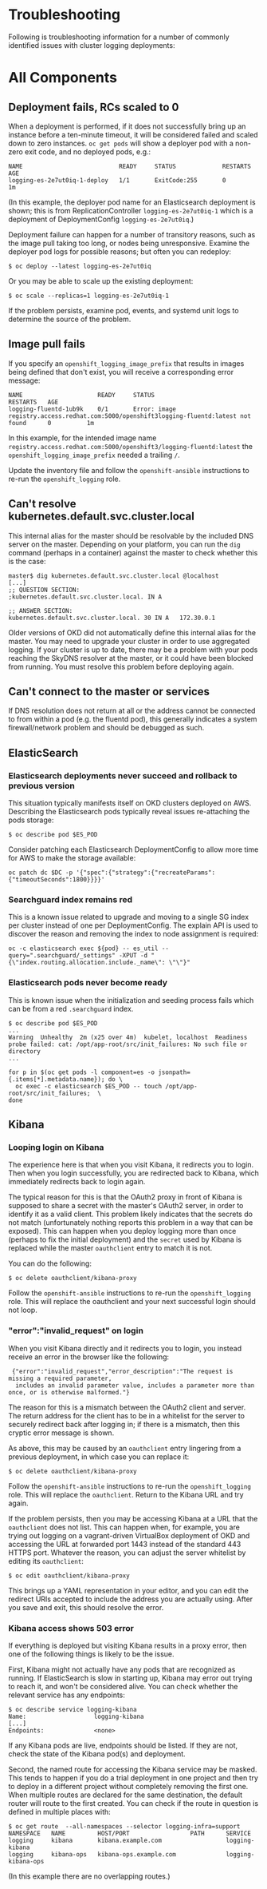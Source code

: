 # Troubleshooting

Following is troubleshooting information for a number of commonly identified issues with cluster logging deployments:

# All Components
## Deployment fails, RCs scaled to 0

When a deployment is performed, if it does not successfully bring up an
instance before a ten-minute timeout, it will be considered failed and
scaled down to zero instances. `oc get pods` will show a deployer pod
with a non-zero exit code, and no deployed pods, e.g.:

    NAME                           READY     STATUS             RESTARTS   AGE
    logging-es-2e7ut0iq-1-deploy   1/1       ExitCode:255       0          1m

(In this example, the deployer pod name for an Elasticsearch deployment is shown;
this is from ReplicationController `logging-es-2e7ut0iq-1` which is a deployment
of DeploymentConfig `logging-es-2e7ut0iq`.)

Deployment failure can happen for a number of transitory reasons, such as
the image pull taking too long, or nodes being unresponsive. Examine the
deployer pod logs for possible reasons; but often you can redeploy:

    $ oc deploy --latest logging-es-2e7ut0iq

Or you may be able to scale up the existing deployment:

    $ oc scale --replicas=1 logging-es-2e7ut0iq-1

If the problem persists, examine pod, events, and systemd unit
logs to determine the source of the problem.

## Image pull fails

If you specify an `openshift_logging_image_prefix` that results in images being defined that don't exist,
you will receive a corresponding error message:

    NAME                     READY     STATUS                                                                                       RESTARTS   AGE
    logging-fluentd-1ub9k    0/1       Error: image registry.access.redhat.com:5000/openshift3logging-fluentd:latest not found      0          1m

In this example, for the intended image name
`registry.access.redhat.com:5000/openshift3/logging-fluentd:latest`
the `openshift_logging_image_prefix` needed a trailing `/`.

Update the inventory file and follow the `openshift-ansible` instructions
to re-run the `openshift_logging` role.

## Can't resolve kubernetes.default.svc.cluster.local

This internal alias for the master should be resolvable by the included
DNS server on the master. Depending on your platform, you can run the `dig` command (perhaps in a container) against the master to
check whether this is the case:

    master$ dig kubernetes.default.svc.cluster.local @localhost
    [...]
    ;; QUESTION SECTION:
    ;kubernetes.default.svc.cluster.local. IN A

    ;; ANSWER SECTION:
    kubernetes.default.svc.cluster.local. 30 IN A   172.30.0.1

Older versions of OKD did not automatically define this internal
alias for the master. You may need to upgrade your cluster in order to
use aggregated logging. If your cluster is up to date, there may be
a problem with your pods reaching the SkyDNS resolver at the master,
or it could have been blocked from running. You must resolve this
problem before deploying again.

## Can't connect to the master or services

If DNS resolution does not return at all or the address cannot be
connected to from within a pod (e.g. the fluentd pod), this generally
indicates a system firewall/network problem and should be debugged
as such.

## ElasticSearch
### Elasticsearch deployments never succeed and rollback to previous version
This situation typically manifests itself on OKD clusters deployed on AWS.  Describing the Elasticsearch pods typically reveal issues re-attaching the pods
storage:
```
$ oc describe pod $ES_POD
```
Consider patching each Elasticsearch DeploymentConfig to allow more time for AWS to make the storage available:
```
oc patch dc $DC -p '{"spec":{"strategy":{"recreateParams": {"timeoutSeconds":1800}}}}'
```
### Searchguard index remains red
This is a known issue related to upgrade and moving to a single SG index per
cluster instead of one per DeploymentConfig.  The explain API is used to discover the reason and removing the index to node assignment is required:
```
oc -c elasticsearch exec ${pod} -- es_util --query=".searchguard/_settings" -XPUT -d "{\"index.routing.allocation.include._name\": \"\"}"
```
### Elasticsearch pods never become ready
This is known issue when the initialization and seeding process fails which
can be from a red `.searchguard` index.
```
$ oc describe pod $ES_POD
...
Warning  Unhealthy  2m (x25 over 4m)  kubelet, localhost  Readiness probe failed: cat: /opt/app-root/src/init_failures: No such file or directory
...
```
```
for p in $(oc get pods -l component=es -o jsonpath={.items[*].metadata.name}); do \
  oc exec -c elasticsearch $ES_POD -- touch /opt/app-root/src/init_failures;  \
done
```

## Kibana
### Looping login on Kibana

The experience here is that when you visit Kibana, it redirects you to
login. Then when you login successfully, you are redirected back to Kibana,
which immediately redirects back to login again.

The typical reason for this is that the OAuth2 proxy in front of Kibana
is supposed to share a secret with the master's OAuth2 server, in order
to identify it as a valid client. This problem likely indicates that
the secrets do not match (unfortunately nothing reports this problem
in a way that can be exposed). This can happen when you deploy logging
more than once (perhaps to fix the initial deployment) and the `secret`
used by Kibana is replaced while the master `oauthclient` entry to match
it is not.

You can do the following:

    $ oc delete oauthclient/kibana-proxy

Follow the `openshift-ansible` instructions to re-run the `openshift_logging` role.
This will replace the oauthclient and your next successful login should not loop.

### "error":"invalid\_request" on login

When you visit Kibana directly and it redirects you to login, you instead
receive an error in the browser like the following:

     {"error":"invalid_request","error_description":"The request is missing a required parameter,
      includes an invalid parameter value, includes a parameter more than once, or is otherwise malformed."}

The reason for this is a mismatch between the OAuth2 client and server.
The return address for the client has to be in a whitelist for the server to
securely redirect back after logging in; if there is a mismatch, then this
cryptic error message is shown.

As above, this may be caused by an `oauthclient` entry lingering from a
previous deployment, in which case you can replace it:

    $ oc delete oauthclient/kibana-proxy

Follow the `openshift-ansible` instructions to re-run the `openshift_logging` role.
This will replace the `oauthclient`. Return to the Kibana URL and try again.  

If the problem persists, then you may be accessing Kibana at
a URL that the `oauthclient` does not list. This can happen when, for
example, you are trying out logging on a vagrant-driven VirtualBox
deployment of OKD and accessing the URL at forwarded port 1443
instead of the standard 443 HTTPS port. Whatever the reason, you can
adjust the server whitelist by editing its `oauthclient`:

    $ oc edit oauthclient/kibana-proxy

This brings up a YAML representation in your editor, and you can edit
the redirect URIs accepted to include the address you are actually using.
After you save and exit, this should resolve the error.

### Kibana access shows 503 error

If everything is deployed but visiting Kibana results in a proxy
error, then one of the following things is likely to be the issue.

First, Kibana might not actually have any pods that are recognized
as running. If ElasticSearch is slow in starting up, Kibana may
error out trying to reach it, and won't be considered alive. You can
check whether the relevant service has any endpoints:

    $ oc describe service logging-kibana
    Name:                   logging-kibana
    [...]
    Endpoints:              <none>

If any Kibana pods are live, endpoints should be listed. If they are
not, check the state of the Kibana pod(s) and deployment.

Second, the named route for accessing the Kibana service may be masked.
This tends to happen if you do a trial deployment in one project and
then try to deploy in a different project without completely removing the first one.
When multiple routes are declared for the same destination, the default router will route to
the first created. You can check if the route in question is defined in multiple places with:

    $ oc get route  --all-namespaces --selector logging-infra=support
    NAMESPACE   NAME         HOST/PORT                 PATH      SERVICE
    logging     kibana       kibana.example.com                  logging-kibana
    logging     kibana-ops   kibana-ops.example.com              logging-kibana-ops

(In this example there are no overlapping routes.)
